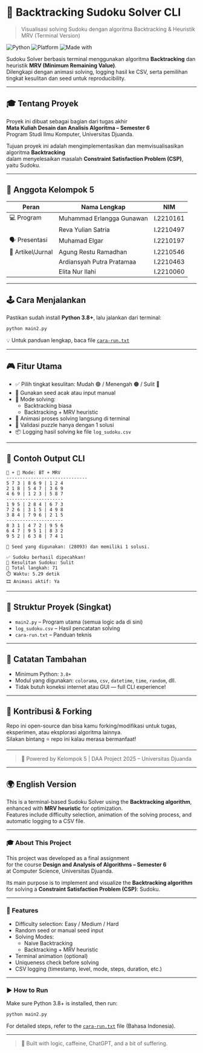 # 🧠 Backtracking Sudoku Solver CLI
> Visualisasi solving Sudoku dengan algoritma Backtracking & Heuristik MRV (Terminal Version)

![Python](https://img.shields.io/badge/Python-3.8%2B-blue?logo=python&logoColor=white)
![Platform](https://img.shields.io/badge/Platform-CLI-informational?logo=windows-terminal&logoColor=white)
![Made with](https://img.shields.io/badge/Made%20with-❤️%20and%20Backtracking-blue)


Sudoku Solver berbasis terminal menggunakan algoritma **Backtracking** dan heuristik **MRV (Minimum Remaining Value)**.  
Dilengkapi dengan animasi solving, logging hasil ke CSV, serta pemilihan tingkat kesulitan dan seed untuk reproducibility.

---

## 🎓 Tentang Proyek

Proyek ini dibuat sebagai bagian dari tugas akhir  
**Mata Kuliah Desain dan Analisis Algoritma – Semester 6**  
Program Studi Ilmu Komputer, Universitas Djuanda.

Tujuan proyek ini adalah mengimplementasikan dan memvisualisasikan algoritma **Backtracking**  
dalam menyelesaikan masalah **Constraint Satisfaction Problem (CSP)**, yaitu Sudoku.

---

## 👥 Anggota Kelompok 5

| Peran               | Nama Lengkap                 | NIM         |
|---------------------|------------------------------|-------------|
| 💻 Program           | Muhammad Erlangga Gunawan    | I.2210161   |
|                     | Reva Yulian Satria           | I.2210497   |
| 🗣️ Presentasi        | Muhamad Elgar                | I.2210197   |
| 📄 Artikel/Jurnal    | Agung Restu Ramadhan         | I.2210546   |
|                     | Ardiansyah Putra Pratamaa    | I.2210463   |
|                     | Elita Nur Ilahi              | I.2210060   |

---

## 🕹️ Cara Menjalankan

Pastikan sudah install **Python 3.8+**, lalu jalankan dari terminal:

```bash
python main2.py
```

💡 Untuk panduan lengkap, baca file [`cara-run.txt`](cara-run.txt)

---

## 🎮 Fitur Utama

* ✅ Pilih tingkat kesulitan: Mudah 🟢 / Menengah 🟠 / Sulit 🔴  
* 🎲 Gunakan seed acak atau input manual  
* 🔁 Mode solving:
  * Backtracking biasa
  * Backtracking + MRV heuristic
* 🎥 Animasi proses solving langsung di terminal
* 🧠 Validasi puzzle hanya dengan 1 solusi
* 📦 Logging hasil solving ke file `log_sudoku.csv`

---

## 🧪 Contoh Output CLI

```
🔁 + 🧠 Mode: BT + MRV
------------------------------
5 7 3 | 8 6 9 | 1 2 4
2 1 8 | 5 4 7 | 3 6 9
4 6 9 | 1 2 3 | 5 8 7
---------------------
1 9 5 | 2 8 4 | 6 7 3
7 2 6 | 3 1 5 | 4 9 8
3 8 4 | 7 9 6 | 2 1 5
---------------------
8 3 1 | 4 7 2 | 9 5 6
6 4 7 | 9 5 1 | 8 3 2
9 5 2 | 6 3 8 | 7 4 1

🧬 Seed yang digunakan: (28093) dan memiliki 1 solusi.

✅ Sudoku berhasil dipecahkan!
🔴 Kesulitan Sudoku: Sulit
🧩 Total langkah: 71
⏱️ Waktu: 5.29 detik
🎞️ Animasi aktif: Ya
```

---

## 📁 Struktur Proyek (Singkat)

* `main2.py` – Program utama (semua logic ada di sini)  
* `log_sudoku.csv` – Hasil pencatatan solving
* `cara-run.txt` – Panduan teknis

---

## 📌 Catatan Tambahan

* Minimum Python: `3.8+`  
* Modul yang digunakan: `colorama`, `csv`, `datetime`, `time`, `random`, dll.  
* Tidak butuh koneksi internet atau GUI — full CLI experience!

---

## 🙌 Kontribusi & Forking

Repo ini open-source dan bisa kamu forking/modifikasi untuk tugas, eksperimen, atau eksplorasi algoritma lainnya.  
Silakan bintang ⭐ repo ini kalau merasa bermanfaat!

---

> 🚀 Powered by Kelompok 5 | DAA Project 2025 – Universitas Djuanda

---

## 🌍 English Version

This is a terminal-based Sudoku Solver using the **Backtracking algorithm**, enhanced with **MRV heuristic** for optimization.  
Features include difficulty selection, animation of the solving process, and automatic logging to a CSV file.

---

### 🎓 About This Project

This project was developed as a final assignment  
for the course **Design and Analysis of Algorithms – Semester 6**  
at Computer Science, Universitas Djuanda.

Its main purpose is to implement and visualize the **Backtracking algorithm**  
for solving a **Constraint Satisfaction Problem (CSP)**: Sudoku.

---

### 🧩 Features

- Difficulty selection: Easy / Medium / Hard
- Random seed or manual seed input
- Solving Modes:
  - Naive Backtracking
  - Backtracking + MRV heuristic
- Terminal animation (optional)
- Uniqueness check before solving
- CSV logging (timestamp, level, mode, steps, duration, etc.)

---

### ▶️ How to Run

Make sure Python 3.8+ is installed, then run:

```bash
python main2.py
```

For detailed steps, refer to the [`cara-run.txt`](cara-run.txt) file (Bahasa Indonesia).

---

> 🌟 Built with logic, caffeine, ChatGPT, and a bit of suffering.
